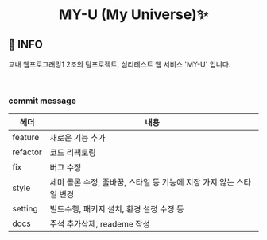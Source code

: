 <h1 align='center'>
    MY-U (My Universe)✨
</h1>

## 📢 INFO

교내 웹프로그래밍1 2조의 팀프로젝트, 심리테스트 웹 서비스 'MY-U' 입니다.

<br>

### commit message

| 헤더     | 내용                                                                |
| -------- | ------------------------------------------------------------------- |
| feature  | 새로운 기능 추가                                                    |
| refactor | 코드 리팩토링                                                       |
| fix      | 버그 수정                                                           |
| style    | 세미 콜론 수정, 줄바꿈, 스타일 등 기능에 지장 가지 않는 스타일 변경 |
| setting  | 빌드수행, 패키지 설치, 환경 설정 수정 등                            |
| docs     | 주석 추가삭제, reademe 작성                                         |
